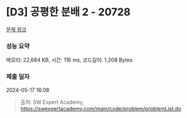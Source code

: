 # [D3] 공평한 분배 2 - 20728 

[문제 링크](https://swexpertacademy.com/main/code/problem/problemDetail.do?contestProbId=AY6cg0MKeVkDFAXt) 

### 성능 요약

메모리: 22,684 KB, 시간: 116 ms, 코드길이: 1,208 Bytes

### 제출 일자

2024-05-17 16:08



> 출처: SW Expert Academy, https://swexpertacademy.com/main/code/problem/problemList.do